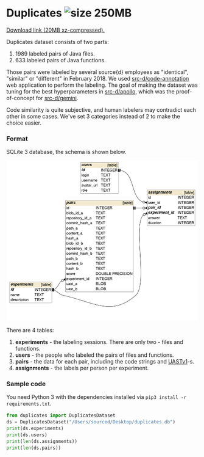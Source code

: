 Duplicates ![size 250MB](https://img.shields.io/badge/size-250MB-green.svg)
==========

[Download link (20MB xz-compressed).](https://drive.google.com/file/d/15f-fl0PRSsmooKJdel-qEZ4_FrQE774t)

Duplicates dataset consists of two parts:

1. 1989 labeled pairs of Java files.
2. 633 labeled pairs of Java functions.

Those pairs were labeled by several source{d} employees as "identical", "similar" or "different" in February 2018.
We used [src-d/code-annotation](https://github.com/src-d/code-annotation) web application to perform the labeling.
The goal of making the dataset was tuning for the best hyperparameters in [src-d/apollo](https://github.com/src-d/apollo),
which was the proof-of-concept for [src-d/gemini](https://github.com/src-d/gemini).

Code similarity is quite subjective, and human labelers may contradict each other in some cases.
We've set 3 categories instead of 2 to make the choice easier.

### Format

SQLite 3 database, the schema is shown below.

![db schema](schema.png)

There are 4 tables:

1. **experiments** - the labeling sessions. There are only two - files and functions.
2. **users** - the people who labeled the pairs of files and functions.
3. **pairs** - the data for each pair, including the code strings and [UASTv1](https://github.com/bblfsh/client-python)-s.
4. **assignments** - the labels per person per experiment.

### Sample code

You need Python 3 with the dependencies installed via `pip3 install -r requirements.txt`.

```python
from duplicates import DuplicatesDataset
ds = DuplicatesDataset("/Users/sourced/Desktop/duplicates.db")
print(ds.experiments)
print(ds.users)
print(len(ds.assignments))
print(len(ds.pairs))
```

